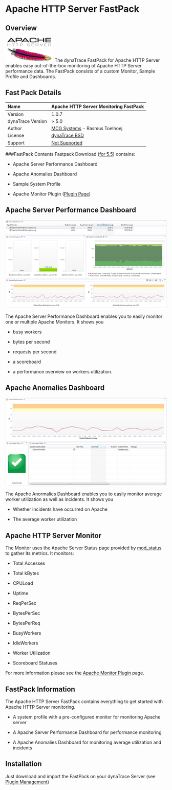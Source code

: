 # Apache HTTP Server FastPack

## Overview

![images_community/download/attachments/25789254/logo_apachehttpd.png](images_community/download/attachments/25789254/logo_apachehttpd.png) The dynaTrace FastPack for Apache HTTP Server enables easy
out-of-the-box monitoring of Apache HTTP Server performance data. The FastPack consists of a custom Monitor, Sample Profile and Dashboards.

## Fast Pack Details

| Name | Apache HTTP Server Monitoring FastPack
| :--- | :---
| Version | 1.0.7
| dynaTrace Version | > 5.0
| Author | [MCG Systems](http://www.mcg-software.dk/) \- Rasmus Toelhoej
| License | [dynaTrace BSD](dynaTraceBSD.txt)
| Support | [Not Supported ](https://community.compuwareapm.com/community/display/DL/Support+Levels#SupportLevels-Community)


###FastPack Contents Fastpack Download ([for 5.5](attachments_137756839_1_dynaTrace_Apache_FastPack_dt55.dtp)) contains:

  * Apache Server Performance Dashboard 

  * Apache Anomalies Dashboard 

  * Sample System Profile 

  * Apache Monitor Plugin ([Plugin Page](https://community.compuwareapm.com/community/display/DL/Apache+Monitor+Plugin)) 

## Apache Server Performance Dashboard

![images_community/download/attachments/63766552/apache_server_performance_dashboard.png](images_community/download/attachments/63766552/apache_server_performance_dashboard.png)

The Apache Server Performance Dashboard enables you to easily monitor one or multiple Apache Monitors. It shows you

  * busy workers 

  * bytes per second 

  * requests per second 

  * a scoreboard 

  * a performance overview on workers utilization. 

## Apache Anomalies Dashboard

![images_community/download/attachments/63766552/apache_anormalies_dashboard.PNG](images_community/download/attachments/63766552/apache_anormalies_dashboard.PNG)

The Apache Anormalies Dashboard enables you to easily monitor average worker utilization as well as incidents. It shows you

  * Whether incidents have occurred on Apache 

  * The average worker utilization 

## Apache HTTP Server Monitor

The Monitor uses the Apache Server Status page provided by [mod_status](http://httpd.apache.org/docs/2.0/mod/mod_status.html) to gather its metrics. It monitors:

  * Total Accesses 

  * Total kBytes 

  * CPULoad 

  * Uptime 

  * ReqPerSec 

  * BytesPerSec 

  * BytesPerReq 

  * BusyWorkers 

  * IdleWorkers 

  * Worker Utilization 

  * Scoreboard Statuses 

For more information please see the [Apache Monitor Plugin](https://community.compuwareapm.com/community/display/DL/Apache+Monitor+Plugin) page.

## FastPack Information

The Apache HTTP Server FastPack contains everything to get started with Apache HTTP Server monitoring.

  * A system profile with a pre-configured monitor for monitoring Apache server 

  * A Apache Server Performance Dashboard for performance monitoring 

  * A Apache Anomalies Dashboard for monitoring average utilization and incidents 

## Installation

Just download and import the FastPack on your dynaTrace Server (see [Plugin Management](https://community.compuwareapm.com/community/display/DOCDT40/Plugin+Management))

